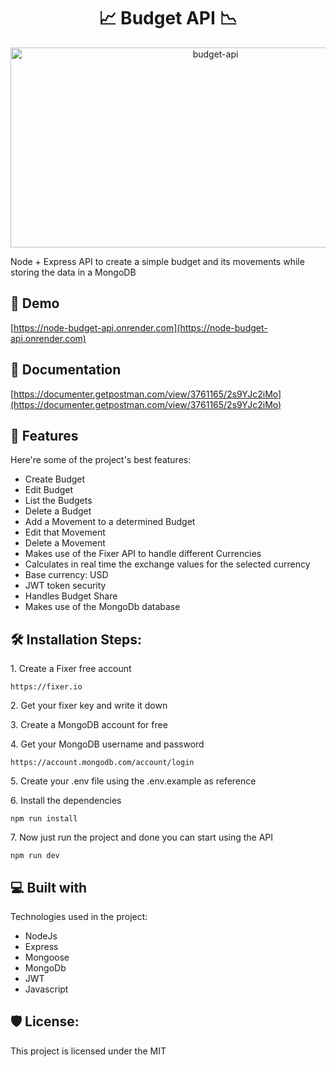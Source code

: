 <h1 align="center" id="title">📈 Budget API 📉</h1>

<p align="center"><img src="https://socialify.git.ci/gamn2090/budget-api/image?font=Source%20Code%20Pro&language=1&name=1&owner=1&pattern=Brick%20Wall&stargazers=1&theme=Auto" alt="budget-api" width="640" height="320" /></p>

<p id="description">Node + Express API to create a simple budget and its movements while storing the data in a MongoDB</p>

<h2>🚀 Demo</h2>

[https://node-budget-api.onrender.com](https://node-budget-api.onrender.com)

<h2>📜 Documentation</h2>

[https://documenter.getpostman.com/view/3761165/2s9YJc2iMo](https://documenter.getpostman.com/view/3761165/2s9YJc2iMo)
  
<h2>🧐 Features</h2>

Here're some of the project's best features:

*   Create Budget
*   Edit Budget
*   List the Budgets
*   Delete a Budget
*   Add a Movement to a determined Budget
*   Edit that Movement
*   Delete a Movement
*   Makes use of the Fixer API to handle different Currencies
*   Calculates in real time the exchange values for the selected currency
*   Base currency: USD
*   JWT token security
*   Handles Budget Share
*   Makes use of the MongoDb database

<h2>🛠️ Installation Steps:</h2>

<p>1. Create a Fixer free account</p>

```
https://fixer.io
```

<p>2. Get your fixer key and write it down</p>

<p>3. Create a MongoDB account for free</p>

<p>4. Get your MongoDB username and password</p>

```
https://account.mongodb.com/account/login
```

<p>5. Create your .env file using the .env.example as reference</p>

<p>6. Install the dependencies</p>

```
npm run install
```

<p>7. Now just run the project and done you can start using the API</p>

```
npm run dev
```

  
  
<h2>💻 Built with</h2>

Technologies used in the project:

*   NodeJs
*   Express
*   Mongoose
*   MongoDb
*   JWT
*   Javascript

<h2>🛡️ License:</h2>

This project is licensed under the MIT